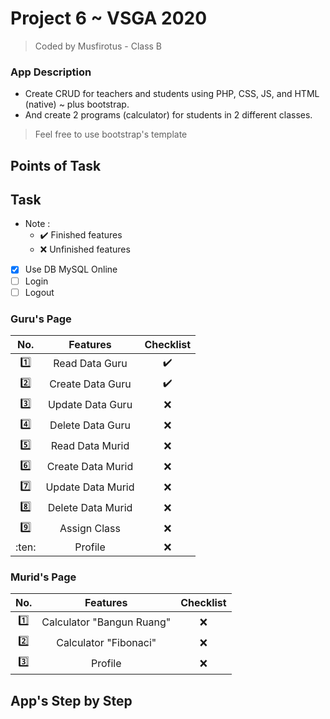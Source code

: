 # Project 6 ~ VSGA 2020
> Coded by Musfirotus - Class B
>
### App Description
*  Create CRUD for teachers and students using PHP, CSS, JS, and HTML (native) ~ plus bootstrap.
*  And create 2 programs (calculator) for students in 2 different classes.
> Feel free to use bootstrap's template

## Points of Task
## Task

* Note :
  + :heavy_check_mark: Finished features
  + :x: Unfinished features

- [x] Use DB MySQL Online
- [ ] Login
- [ ] Logout

### Guru's Page
| No.     | Features          | Checklist          |
| :-----: | :---------------: | :----------------: |
| :one:   | Read Data Guru    | :heavy_check_mark: |
| :two:   | Create Data Guru  | :heavy_check_mark: |
| :three: | Update Data Guru  | :x: |
| :four:  | Delete Data Guru  | :x: |
| :five:  | Read Data Murid   | :x: |
| :six:   | Create Data Murid | :x: |
| :seven: | Update Data Murid | :x: |
| :eight: | Delete Data Murid | :x: |
| :nine:  | Assign Class      | :x: |
| :ten:   | Profile           | :x: |

### Murid's Page
| No.     | Features                  | Checklist          |
| :-----: | :-----------------------: | :----------------: |
| :one:   | Calculator "Bangun Ruang" | :x: |
| :two:   | Calculator "Fibonaci"     | :x: |
| :three: | Profile                   | :x: |

## App's Step by Step